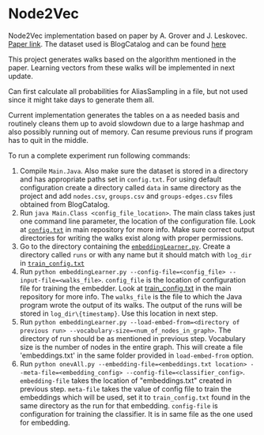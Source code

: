 # Node2Vec
Node2Vec implementation based on paper by A. Grover and J. Leskovec. [Paper link](http://snap.stanford.edu/node2vec/).
The dataset used is BlogCatalog and can be found [here](http://socialcomputing.asu.edu/datasets/BlogCatalog3)

This project generates walks based on the algorithm mentioned in the paper. Learning vectors from these walks will be implemented in next update.

Can first calculate all probabilities for AliasSampling in a file, but not used since it might take days to generate them all.

Current implementation generates the tables on a as needed basis and routinely cleans them up to avoid slowdown due to a large hashmap and also possibly running out of memory.
Can resume previous runs if program has to quit in the middle. 

To run a complete experiment run following commands:
1. Compile `Main.Java`. Also make sure the dataset is stored in a directory and has appropriate paths set in `config.txt`. For using default configuration create a directory called `data` in same directory as the project and add `nodes.csv`, `groups.csv` and `groups-edges.csv` files obtained from BlogCatalog.
2. Run `java Main.Class <config_file_location>`. The main class takes just one command line parameter, the location of the configuration file. Look at [`config.txt`](https://github.com/Abhishek8394/Node2Vec/blob/master/config.txt) in main repository for more info. Make sure correct output directories for writing the walks exist along with proper permissions.
3. Go to the directory containing the [`embeddingLearner.py`](https://github.com/Abhishek8394/Node2Vec/blob/master/embedding/embeddingLearner.py). Create a directory called `runs` or with any name but it should match with `log_dir` in [`train_config.txt`](https://github.com/Abhishek8394/Node2Vec/blob/master/embedding/train_config.txt)
4. Run `python embeddingLearner.py --config-file=<config_file> --input-file=<walks_file>`. `config_file` is the location of configuration file for training the embedder. Look at [train_config.txt](https://github.com/Abhishek8394/Node2Vec/blob/master/embedding/train_config.txt) in the main repository for more info. The `walks_file` is the file to which the Java program wrote the output of its walks. The output of the runs will be stored in `log_dir\{timestamp}`. Use this location in next step.
5. Run `python embeddingLearner.py --load-embed-from=<directory of previous run> --vocabulary-size=<num_of_nodes_in_graph>`. The directory of run should be as mentioned in previous step. Vocabulary size is the number of nodes in the entire graph. This will create a file 'embeddings.txt' in the same folder provided in `load-embed-from` option.
6. Run `python onevAll.py --embedding-file=<embeddings.txt location> --meta-file=<embedding_config> --config-file=<classifier_config>`. `embedding-file` takes the location of "embeddings.txt" created in previous step. `meta-file` takes the value of config file to train the embeddings which will be used, set it to `train_config.txt` found in the same directory as the run for that embedding. `config-file` is configuration for training the classifier. It is in same file as the one used for embedding.
